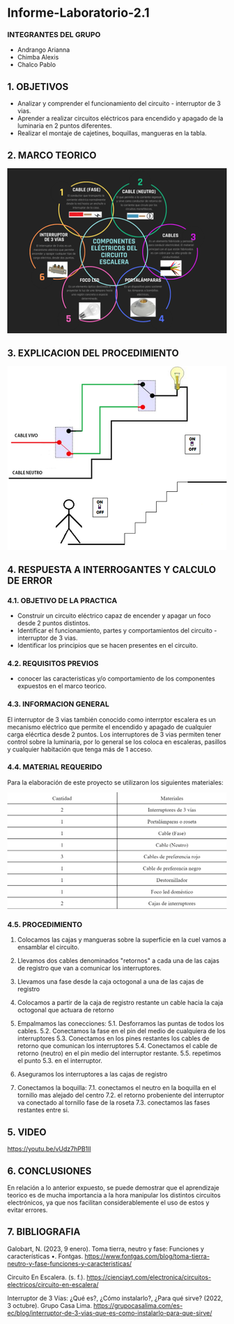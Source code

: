 # Informe-Laboratorio-2.1
### INTEGRANTES DEL GRUPO

- Andrango Arianna
- Chimba Alexis
- Chalco Pablo

## 1. OBJETIVOS

- Analizar y comprender el funcionamiento del circuito - interruptor de 3 vias.
- Aprender a realizar circuitos eléctricos para encendido y apagado de la luminaria en 2 puntos diferentes.
- Realizar el montaje de cajetines, boquillas, mangueras en la tabla.

## 2. MARCO TEORICO

![](https://github.com/apchimba/Informe-Laboratorio-2/blob/main/Circuitoescalera.png)

## 3. EXPLICACION DEL PROCEDIMIENTO


![](https://github.com/apchimba/Informe-Laboratorio-2/blob/main/thevaiven.png)


## 4. RESPUESTA A INTERROGANTES Y CALCULO DE ERROR



### 4.1. OBJETIVO DE LA PRACTICA

- Construir un circuito eléctrico capaz de encender y apagar un foco desde 2 puntos distintos.
- Identificar el funcionamiento, partes y comportamientos del circuito - interruptor de 3 vias.
- Identificar los principios que se hacen presentes en el circuito.

### 4.2. REQUISITOS PREVIOS

- conocer las caracteristicas y/o comportamiento de los componentes expuestos en el marco teorico.

### 4.3. INFORMACION GENERAL

El interruptor de 3 vias también conocido como interrptor escalera es un mecanismo eléctrico que permite el encendido y apagado de cualquier carga elécrtica desde 2 puntos. Los interruptores de 3 vias permiten tener control sobre la luminaria, por lo general se los coloca en escaleras, pasillos y cualquier habitación que tenga más de 1 acceso. 

### 4.4. MATERIAL REQUERIDO

Para la elaboración de este proyecto se utilizaron los siguientes materiales:

![](https://github.com/apchimba/Informe-Laboratorio-2/blob/main/materialesescalera.png)

### 4.5. PROCEDIMIENTO

1. Colocamos las cajas y mangueras sobre la superficie en la cuel vamos a ensamblar el circuito.

2. Llevamos dos cables denominados "retornos" a cada una de las cajas de registro que van a comunicar los interruptores.

3. Llevamos una fase desde la caja octogonal a una de las cajas de registro

4. Colocamos a partir de la caja de registro restante un cable hacia la caja octogonal que actuara de retorno

5. Empalmamos las conecciones:
  5.1. Desforramos las puntas de todos los cables.
  5.2. Conectamos la fase en el pin del medio de cualquiera de los interruptores
  5.3. Conectamos en los pines restantes los cables de retorno que comunican los interruptores
  5.4. Conectamos el cable de retorno (neutro) en el pin medio del interruptor restante.
  5.5. repetimos el punto 5.3. en el interruptor.

6. Aseguramos los interruptores a las cajas de registro

7. Conectamos la boquilla:
  7.1. conectamos el neutro en la boquilla en el tornillo mas alejado del centro
  7.2. el retorno probeniente del interruptor va conectado al tornillo fase de la roseta
  7.3. conectamos las fases restantes entre si.
  

## 5. VIDEO

https://youtu.be/vUdz7hPB1lI

## 6. CONCLUSIONES

En relación a lo anterior expuesto, se puede demostrar que el aprendizaje teorico es de mucha importancia a la hora manipular los distintos circuitos electrónicos, ya que nos facilitan considerablemente el uso de estos y evitar errores.


## 7. BIBLIOGRAFIA

Galobart, N. (2023, 9 enero). Toma tierra, neutro y fase: Funciones y características •. Fontgas. https://www.fontgas.com/blog/toma-tierra-neutro-y-fase-funciones-y-caracteristicas/

Circuito En Escalera. (s. f.). https://cienciayt.com/electronica/circuitos-electricos/circuito-en-escalera/

Interruptor de 3 Vías: ¿Qué es?, ¿Cómo instalarlo?, ¿Para qué sirve? (2022, 3 octubre). Grupo Casa Lima. https://grupocasalima.com/es-ec/blog/interruptor-de-3-vias-que-es-como-instalarlo-para-que-sirve/
